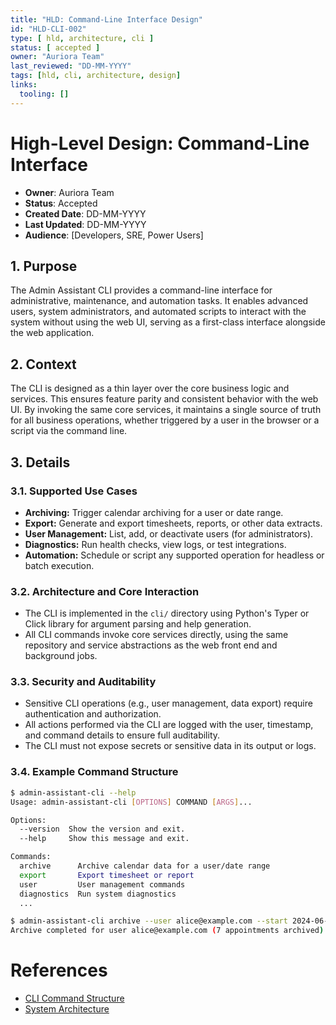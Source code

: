 ```yaml
---
title: "HLD: Command-Line Interface Design"
id: "HLD-CLI-002"
type: [ hld, architecture, cli ]
status: [ accepted ]
owner: "Auriora Team"
last_reviewed: "DD-MM-YYYY"
tags: [hld, cli, architecture, design]
links:
  tooling: []
---
```


# High-Level Design: Command-Line Interface

- **Owner**: Auriora Team
- **Status**: Accepted
- **Created Date**: DD-MM-YYYY
- **Last Updated**: DD-MM-YYYY
- **Audience**: [Developers, SRE, Power Users]

## 1. Purpose

The Admin Assistant CLI provides a command-line interface for administrative, maintenance, and automation tasks. It enables advanced users, system administrators, and automated scripts to interact with the system without using the web UI, serving as a first-class interface alongside the web application.

## 2. Context

The CLI is designed as a thin layer over the core business logic and services. This ensures feature parity and consistent behavior with the web UI. By invoking the same core services, it maintains a single source of truth for all business operations, whether triggered by a user in the browser or a script via the command line.

## 3. Details

### 3.1. Supported Use Cases

- **Archiving:** Trigger calendar archiving for a user or date range.
- **Export:** Generate and export timesheets, reports, or other data extracts.
- **User Management:** List, add, or deactivate users (for administrators).
- **Diagnostics:** Run health checks, view logs, or test integrations.
- **Automation:** Schedule or script any supported operation for headless or batch execution.

### 3.2. Architecture and Core Interaction

- The CLI is implemented in the `cli/` directory using Python's Typer or Click library for argument parsing and help generation.
- All CLI commands invoke core services directly, using the same repository and service abstractions as the web front end and background jobs.

### 3.3. Security and Auditability

- Sensitive CLI operations (e.g., user management, data export) require authentication and authorization.
- All actions performed via the CLI are logged with the user, timestamp, and command details to ensure full auditability.
- The CLI must not expose secrets or sensitive data in its output or logs.

### 3.4. Example Command Structure

```bash
$ admin-assistant-cli --help
Usage: admin-assistant-cli [OPTIONS] COMMAND [ARGS]...

Options:
  --version  Show the version and exit.
  --help     Show this message and exit.

Commands:
  archive      Archive calendar data for a user/date range
  export       Export timesheet or report
  user         User management commands
  diagnostics  Run system diagnostics
  ...

$ admin-assistant-cli archive --user alice@example.com --start 2024-06-01 --end 2024-06-07
Archive completed for user alice@example.com (7 appointments archived)
```

# References

- [CLI Command Structure](HLD-CLI-001-Command-Structure.md)
- [System Architecture](ARCH-001-System-Architecture.md)
